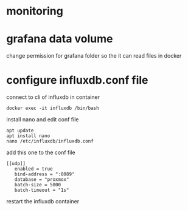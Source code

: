 # monitoring

# grafana data volume
change permission for grafana folder so the it can read files in docker

# configure influxdb.conf file
connect to cli of influxdb in container

   ```
   docker exec -it influxdb /bin/bash
   ```

install nano and edit conf file
   ```
   apt update
   apt install nano
   nano /etc/influxdb/influxdb.conf
   ```

add this one to the conf file
```
[[udp]]
   enabled = true
   bind-address = ":8089"
   database = "proxmox"
   batch-size = 5000
   batch-timeout = "1s"
```   
restart the influxdb container  

